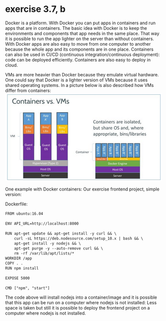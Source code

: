 # exercise 3.7, b

Docker is a platform. With Docker you can put apps in containers and run apps that are in containers. The basic idea with Docker is to keep the environments and components that app needs in the same place. That way it is possible to run the app lighter on the server than without containers. With Docker apps are also easy to move from one computer to another because the whole app and its components are in one place. Containers can also be used in CI/CD (continuous integration/continuous deployment): code can be deployed efficiently. Containers are also easy to deploy in cloud.

VMs are more heavier than Docker because they emulate virtual hardware. One could say that Docker is a lighter version of VMs because it uses shared operating systems. In a picture below is also described how VMs differ from containers:
![Containers vs VMs](docker.png)

One example with Docker containers:
Our exercise frontend project, simple version:

Dockerfile:
```
FROM ubuntu:16.04 

ENV API_URL=http://localhost:8000

RUN apt-get update && apt-get install -y curl && \
    curl -sL https://deb.nodesource.com/setup_10.x | bash && \
    apt-get install -y nodejs && \
    apt-get purge -y --auto-remove curl && \
    rm -rf /var/lib/apt/lists/* 
WORKDIR /app
COPY . .
RUN npm install

EXPOSE 5000

CMD ["npm", "start"]
```

The code above will install nodejs into a container/image and it is possible that this app can be run on a computer where nodejs is not installed: Less space is taken but still it is possible to deploy the frontend project on a computer where nodejs is not installed.

